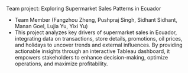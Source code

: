 Team project: Exploring Supermarket Sales Patterns in Ecuador
- Team Member (Fangzhou Zheng, Pushpraj Singh, Sidhant Sidhant, Manan Goel, Lujia Yu, Yixi Yu)
- This project analyzes key drivers of supermarket sales in Ecuador, integrating data on transactions, store details, promotions, oil prices, and holidays to uncover trends and external influences. By providing actionable insights through an interactive Tableau dashboard, it empowers stakeholders to enhance decision-making, optimize operations, and maximize profitability.
